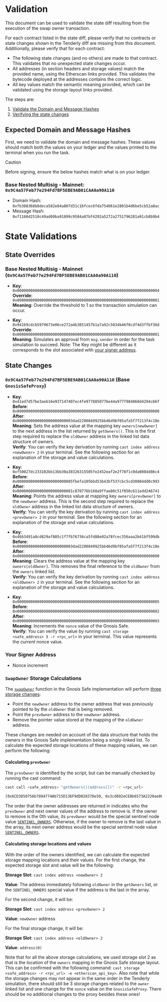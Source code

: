 # Validation

This document can be used to validate the state diff resulting from the execution of the swap owner transaction.

For each contract listed in the state diff, please verify that no contracts or state changes shown in the Tenderly diff are missing from this document. Additionally, please verify that for each contract:

- The following state changes (and no others) are made to that contract. This validates that no unexpected state changes occur.
- All addresses (in section headers and storage values) match the provided name, using the Etherscan links provided. This validates the bytecode deployed at the addresses contains the correct logic.
- All key values match the semantic meaning provided, which can be validated using the storage layout links provided.

The steps are:

1. [Validate the Domain and Message Hashes](#expected-domain-and-message-hashes)
2. [Verifying the state changes](#state-changes)

## Expected Domain and Message Hashes

First, we need to validate the domain and message hashes. These values should match both the values on your ledger and the values printed to the terminal when you run the task.

> [!CAUTION]
>
> Before signing, ensure the below hashes match what is on your ledger.
>
> ### Base Nested Multisig - Mainnet: `0x9C4a57Feb77e294Fd7BF5EBE9AB01CAA0a90A110`
>
> - Domain Hash: `0xfb308368b8deca582e84a807d31c1bfcec6fda754061e2801b4d6be5cb52a8ac`
> - Message Hash: `0xf1160d2510c49ad09ba91899c9584a87bf4292a5272a2751796281a91cb8b9b4`

# State Validations

## State Overrides

### Base Nested Multisig - Mainnet (`0x9C4a57Feb77e294Fd7BF5EBE9AB01CAA0a90A110`)

- **Key**: `0x0000000000000000000000000000000000000000000000000000000000000004` <br/>
  **Override**: `0x0000000000000000000000000000000000000000000000000000000000000001` <br/>
  **Meaning**: Override the threshold to 1 so the transaction simulation can occur.

- **Key**: `0x941b9cdcb5979673e06ce272a4b3851457b1a7a92c5034b46f0cdf4d3ffbf36d` <br/>
  **Override**: `0x0000000000000000000000000000000000000000000000000000000000000001` <br/>
  **Meaning**: Simulates an approval from `msg.sender` in order for the task simulation to succeed. Note: The Key might be different as it corresponds to the slot associated with [your signer address](https://github.com/safe-global/safe-smart-account/blob/main/contracts/Safe.sol#L69).

## State Changes

### `0x9C4a57Feb77e294Fd7BF5EBE9AB01CAA0a90A110` (Base `GnosisSafeProxy`)

- **Key**: `0x41ed7d57be3aeb16e937147407ec4fe9778850776e44a977f984860d4294c66f` <br/>
  **Before**: `0x0000000000000000000000000000000000000000000000000000000000000000` <br/>
  **After**: `0x0000000000000000000000003dad2200849925bb46d9bf05afa5f7f213f4c18e` <br/>
  **Meaning**: Sets the address value at the mapping key `owners[newOwner]` to the next address in the list returned by `getOwners()`. This is the first step required to replace the `oldOwner` address in the linked list data structure of owners.  <br/>
  **Verify**: You can verify the key derivation by running `cast index address <newOwner> 2` in your terminal. See the following section for an explanation of the storage and value calculations.

- **Key**: `0xf50027dc233102bb13bb30a38326315505fe2452eaf2e2f78f1c0da0084d86c4` <br/>
  **Before**: `0x0000000000000000000000005fbefa105bbd53b43bf537cbc5cd30804dd0c993` <br/>
  **After**: `0x0000000000000000000000001c870776b168a9ffae80c51f050c611edd246741` <br/>
  **Meaning**: Points the address value at mapping key `owners[prevOwner]` to the `newOwner` address. This is the second step required to replace the `oldOwner` address in the linked list data structure of owners.  <br/>
  **Verify**: You can verify the key derivation by running `cast index address <prevOwner> 2` in your terminal. See the following section for an explanation of the storage and value calculations.

- **Key**: `0x46b3491a8cd829af805c1f7fb76736ca5fd88e02a78fcec356aaa2b41bf599db` <br/>
  **Before**: `0x0000000000000000000000003dad2200849925bb46d9bf05afa5f7f213f4c18e` <br/>
  **After**: `0x0000000000000000000000000000000000000000000000000000000000000000` <br/>
  **Meaning**: Clears the address value at the mapping key `owners[oldOwner]`. This removes the final reference to the `oldOwner` from the `owners` linked list.  <br/>
  **Verify**: You can verify the key derivation by running `cast index address <oldOwner> 2` in your terminal. See the following section for an explanation of the storage and value calculations.

- **Key**: `0x0000000000000000000000000000000000000000000000000000000000000005` <br/>
  **Before**: `0x0000000000000000000000000000000000000000000000000000000000000002` <br/>
  **After**: `0x0000000000000000000000000000000000000000000000000000000000000003` <br/>
  **Meaning**: Increments the `nonce` value of the Gnosis Safe. <br/>
  **Verify**: You can verify the value by running `cast storage <safe_address> 5 -r <rpc_url>` in your terminal. This value represents the _current_ nonce value.

### Your Signer Address

- Nonce increment

### `SwapOwner` Storage Calculations

The [`swapOwner`](https://github.com/safe-global/safe-smart-account/blob/8823fa3e44936e2aecf23bb97662eb0ffeff2f93/contracts/base/OwnerManager.sol#L94) function in the Gnosis Safe implementation will perform [three storage changes](https://github.com/safe-global/safe-smart-account/blob/8823fa3e44936e2aecf23bb97662eb0ffeff2f93/contracts/base/OwnerManager.sol#L106-L108):

- Point the `newOwner` address to the owner address that was previously pointed to by the `oldOwner` that is being removed.
- Point the `prevOwner` address to the `newOwner` address.
- Remove the pointer value stored at the mapping of the `oldOwner` address.

These changes are needed on account of the data structure that holds the owners in the Gnosis Safe implementation being a singly-linked list. To calculate the expected storage locations of these mapping values, we can perform the following:

#### Calculating `prevOwner`

The `prevOwner` is identified by the script, but can be manually checked by running the cast command:

```sh
cast call <safe_address> "getOwners()(address[])" -r <rpc_url>

[0x6CD3850756b7894774Ab715D136F9dD02837De50, 0x3cd692eCE8b6573A2220ae00d0dEb98f0DfFA9a1, 0x5FbEFA105bbd53b43bf537Cbc5cD30804Dd0c993, 0x3Dad2200849925Bb46d9bF05aFa5f7F213F4c18E, 0xB011a32ED8b4F70D9943A2199F539bbeCd7b62F7, 0xf9e320f3dA12E68af219d9E2A490Dd649f6B177c]
```

The order that the owner addresses are returned in indicates who the `prevOwner` and next owner values of the address to remove is. If the owner to remove is the 0th value, its `prevOwner` would be the special sentinel node value [`SENTINEL_OWNERS`](https://github.com/safe-global/safe-smart-account/blob/f9cc387f72640eb2c1d6ae8abe9d6ff25ca1ed3b/contracts/base/OwnerManager.sol#L17). Otherwise, if the owner to remove is the last value in the array, its next owner address would be the special sentinel node value [`SENTINEL_OWNERS`](https://github.com/safe-global/safe-smart-account/blob/f9cc387f72640eb2c1d6ae8abe9d6ff25ca1ed3b/contracts/base/OwnerManager.sol#L17).

#### Calculating storage locations and values

With the order of the owners identified, we can calculate the expected storage mapping locations and their values. For the first change, the expected storage slot and value will be the following:

**Storage Slot**: `cast index address <newOwner> 2`

**Value**: The address immediately following `oldOwner` in the `getOwners` list, or the `SENTINEL_OWNERS` special value if the address is the last in the array.

For the second change, it will be:

**Storage Slot**: `cast index address <prevOwner> 2`

**Value**: `newOwner` address

For the final storage change, it will be:

**Storage Slot**: `cast index address <oldOwner> 2`

**Value**: `address(0)`

Note that for all the above storage calculations, we used storage slot 2 as that is the location of the `owners` mapping in the Gnosis Safe storage layout. This can be confirmed with the following command: `cast storage <safe_address> -r <rpc_url> -e <etherscan_api_key>`. Also note that while the storage changes may not appear in the same order in the Tenderly simulation, there should still be 3 storage changes related to the `owner` linked list and one change for the `nonce` value on the `GnosisSafeProxy`. There should be no additional changes to the proxy besides these ones!
